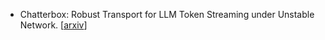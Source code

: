 - Chatterbox: Robust Transport for LLM Token Streaming under Unstable Network. [[arxiv](https://arxiv.org/abs/2401.12961)]

